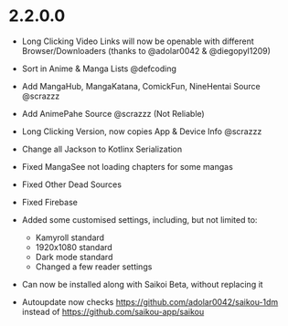 # 2.2.0.0

- Long Clicking Video Links will now be openable with different Browser/Downloaders (thanks to @adolar0042 & @diegopyl1209)
- Sort in Anime & Manga Lists @defcoding
- Add MangaHub, MangaKatana, ComickFun, NineHentai Source @scrazzz
- Add AnimePahe Source @scrazzz (Not Reliable)
- Long Clicking Version, now copies App & Device Info @scrazzz
- Change all Jackson to Kotlinx Serialization
- Fixed MangaSee not loading chapters for some mangas
- Fixed Other Dead Sources
- Fixed Firebase

- Added some customised settings, including, but not limited to:
  - Kamyroll standard
  - 1920x1080 standard
  - Dark mode standard
  - Changed a few reader settings
- Can now be installed along with Saikoi Beta, without replacing it
- Autoupdate now checks https://github.com/adolar0042/saikou-1dm instead of https://github.com/saikou-app/saikou
